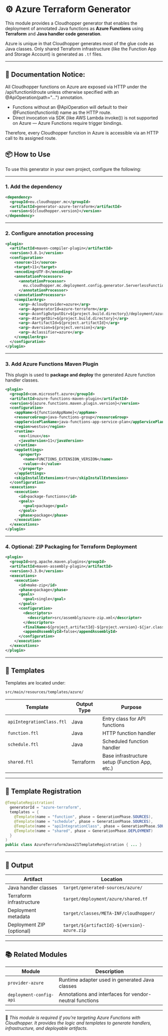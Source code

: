 # ⚙️ Azure Terraform Generator

This module provides a Cloudhopper generator that enables the deployment of annotated Java functions as **Azure Functions** using **Terraform** and **Java handler code generation**.

Azure is unique in that Cloudhopper generates most of the glue code as Java classes. Only shared Terraform infrastructure (like the Function App and Storage Account) is generated as `.tf` files.

---

## 📢 Documentation Notice:

All Cloudhopper functions on Azure are exposed via HTTP under the /api/functionIdroute unless otherwise specified with an @ApiOperation(path="...") annotation.
- Functions without an @ApiOperation will default to their @Function(functionId) name as the HTTP route.
- Direct invocation via SDK (like AWS Lambda invoke()) is not supported on Azure — Azure Functions require trigger bindings.

Therefore, every Cloudhopper function in Azure is accessible via an HTTP call to its assigned route.

## 📦 How to Use

To use this generator in your own project, configure the following:

---

### 1. Add the dependency

```xml
<dependency>
  <groupId>eu.cloudhopper.mc</groupId>
  <artifactId>generator-azure-terraform</artifactId>
  <version>${cloudhopper.version}</version>
</dependency>
```

---

### 2. Configure annotation processing

```xml
<plugin>
  <artifactId>maven-compiler-plugin</artifactId>
  <version>3.8.1</version>
  <configuration>
    <source>11</source>
    <target>11</target>
    <encoding>UTF-8</encoding>
    <annotationProcessors>
      <annotationProcessor>
        eu.cloudhopper.mc.deployment.config.generator.ServerlessFunctionProcessor
      </annotationProcessor>
    </annotationProcessors>
    <compilerArgs>
      <arg>-Acloudprovider=azure</arg>
      <arg>-AgeneratorId=azure-terraform</arg>
      <arg>-AconfigOutputDir=${project.build.directory}/deployment/azure</arg>
      <arg>-AtargetDir=${project.build.directory}</arg>
      <arg>-AartifactId=${project.artifactId}</arg>
      <arg>-Aversion=${project.version}</arg>
      <arg>-Aclassifier=azure</arg>
    </compilerArgs>
  </configuration>
</plugin>
```

---

### 3. Add Azure Functions Maven Plugin

This plugin is used to **package and deploy** the generated Azure function handler classes.

```xml
<plugin>
  <groupId>com.microsoft.azure</groupId>
  <artifactId>azure-functions-maven-plugin</artifactId>
  <version>${azure.functions.maven.plugin.version}</version>
  <configuration>
    <appName>${functionAppName}</appName>
    <resourceGroup>java-functions-group</resourceGroup>
    <appServicePlanName>java-functions-app-service-plan</appServicePlanName>
    <region>westus</region>
    <runtime>
      <os>linux</os>
      <javaVersion>11</javaVersion>
    </runtime>
    <appSettings>
      <property>
        <name>FUNCTIONS_EXTENSION_VERSION</name>
        <value>~4</value>
      </property>
    </appSettings>
    <skipInstallExtensions>true</skipInstallExtensions>
  </configuration>
  <executions>
    <execution>
      <id>package-functions</id>
      <goals>
        <goal>package</goal>
      </goals>
      <phase>package</phase>
    </execution>
  </executions>
</plugin>
```

---

### 4. Optional: ZIP Packaging for Terraform Deployment

```xml
<plugin>
  <groupId>org.apache.maven.plugins</groupId>
  <artifactId>maven-assembly-plugin</artifactId>
  <version>3.3.0</version>
  <executions>
    <execution>
      <id>make-zip</id>
      <phase>package</phase>
      <goals>
        <goal>single</goal>
      </goals>
      <configuration>
        <descriptors>
          <descriptor>src/assembly/azure-zip.xml</descriptor>
        </descriptors>
        <finalName>${project.artifactId}-${project.version}-${jar.classifier}</finalName>
        <appendAssemblyId>false</appendAssemblyId>
      </configuration>
    </execution>
  </executions>
</plugin>
```

---

## 📁 Templates

Templates are located under:

```
src/main/resources/templates/azure/
```

| Template                 | Output Type | Purpose                                            |
|--------------------------|-------------|----------------------------------------------------|
| `apiIntegrationClass.ftl` | Java        | Entry class for API functions                      |
| `function.ftl`           | Java        | HTTP function handler                              |
| `schedule.ftl`           | Java        | Scheduled function handler                         |
| `shared.ftl`             | Terraform   | Base infrastructure setup (Function App, etc.)     |

---

## 🔌 Template Registration

```java
@TemplateRegistration(
  generatorId = "azure-terraform",
  templates = {
    @Template(name = "function", phase = GenerationPhase.SOURCES),
    @Template(name = "schedule", phase = GenerationPhase.SOURCES),
    @Template(name = "apiIntegrationClass", phase = GenerationPhase.SOURCES),
    @Template(name = "shared", phase = GenerationPhase.DEPLOYMENT)
  }
)
public class AzureTerraformJava21TemplateRegistration { ... }
```

---

## 📂 Output

| Artifact                       | Location                                |
|--------------------------------|-----------------------------------------|
| Java handler classes           | `target/generated-sources/azure/`       |
| Terraform infrastructure       | `target/deployment/azure/shared.tf`     |
| Deployment metadata            | `target/classes/META-INF/cloudhopper/`  |
| Deployment ZIP (optional)      | `target/${artifactId}-${version}-azure.zip` |

---

## 📚 Related Modules

| Module              | Description                                                 |
|---------------------|-------------------------------------------------------------|
| `provider-azure`    | Runtime adapter used in generated Java classes              |
| `deployment-config-api` | Annotations and interfaces for vendor-neutral functions |

---

📝 *This module is required if you're targeting Azure Functions with Cloudhopper. It provides the logic and templates to generate handlers, infrastructure, and deployable artifacts.*
